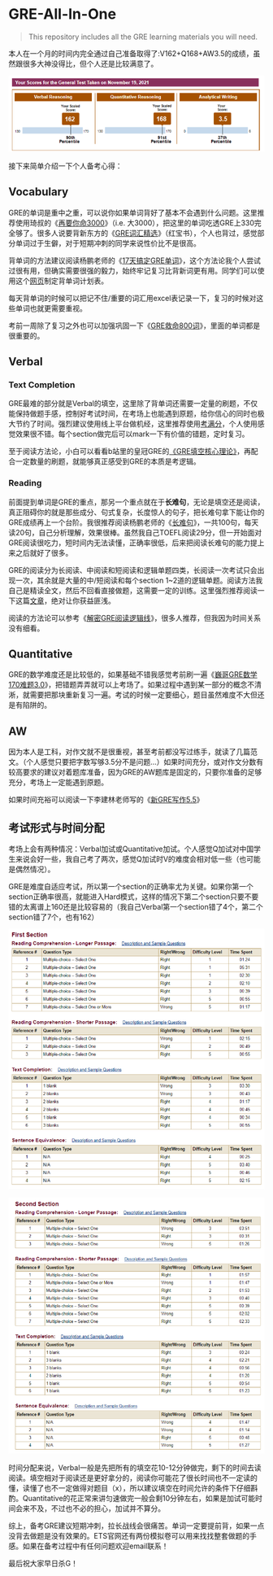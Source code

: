 # GRE-All-In-One

> This repository includes all the GRE learning materials you will need.

本人在一个月的时间内完全通过自己准备取得了:V162+Q168+AW3.5的成绩，虽然跟很多大神没得比，但个人还是比较满意了。

![image-20211212104300990](README.assets/image-20211212104300990.png)

接下来简单介绍一下个人备考心得：

## Vocabulary

GRE的单词是重中之重，可以说你如果单词背好了基本不会遇到什么问题。这里推荐使用琦叔的《[再要你命3000](https://github.com/RainWang6188/GRE-All-In-One/blob/master/Vocabulary/要你命系列/GRE词汇-再要你命3000.pdf)》（i.e. 大3000），把这里的单词吃透GRE上330完全够了。很多人说要背新东方的《[GRE词汇精选](https://github.com/RainWang6188/GRE-All-In-One/blob/master/Vocabulary/GRE词汇精选（红宝书）.pdf)》（红宝书），个人也背过，感觉部分单词过于生僻，对于短期冲刺的同学来说性价比不是很高。

背单词的方法建议阅读杨鹏老师的《[17天搞定GRE单词](https://github.com/RainWang6188/GRE-All-In-One/blob/master/Vocabulary/17天搞定GRE单词杨鹏.pdf)》，这个方法论我个人尝试过很有用，但确实需要很强的毅力，始终牢记复习比背新词更有用。同学们可以使用这个[网页](https://exam4.us/)制定背单词计划表。

每天背单词的时候可以把记不住/重要的词汇用excel表记录一下，复习的时候对这些单词也就更需要重视。

考前一周除了复习之外也可以加强巩固一下《[GRE救命800词](https://github.com/RainWang6188/GRE-All-In-One/blob/master/Vocabulary/微臣考前单词/GRE救命800词.pdf)》，里面的单词都是很重要的。



## Verbal

### Text Completion

GRE最难的部分就是Verbal的填空，这里除了背单词还需要一定量的刷题，不仅能保持做题手感，控制好考试时间，在考场上也能遇到原题，给你信心的同时也极大节约了时间。强烈建议使用线上平台做机经，这里推荐使用[考满分](https://gre.kmf.com/practise)，个人使用感觉效果很不错。每个section做完后可以mark一下有价值的错题，定时复习。

至于阅读方法论，小白可以看看b站里的皇冠GRE的[《GRE填空核心理论》](https://www.bilibili.com/video/BV1X5411E77u?from=search&seid=15862113654467010809&spm_id_from=333.337.0.0)，再配合一定数量的刷题，就能够真正感受到GRE的本质是考逻辑。

### Reading

前面提到单词是GRE的重点，那另一个重点就在于**长难句**，无论是填空还是阅读，真正阻碍你的就是那些成分、句式复杂，长度惊人的句子，把长难句拿下能让你的GRE成绩再上一个台阶。我很推荐阅读杨鹏老师的《[长难句](https://github.com/RainWang6188/GRE-All-In-One/blob/master/Verbal/Reading/长难句.pdf)》，一共100句，每天读20句，自己分析理解，效果很棒。虽然我自己TOEFL阅读29分，但一开始面对GRE阅读很吃力，短时间内无法读懂，正确率很低，后来把阅读长难句的能力提上来之后就好了很多。

GRE的阅读分为长阅读、中阅读和短阅读和逻辑单题四类，长阅读一次考试只会出现一次，其余就是大量的中/短阅读和每个section 1~2道的逻辑单题。阅读方法我自己是精读全文，然后不回看直接做题，这需要一定的训练。这里强烈推荐阅读一下这篇[文章](http://bbs.gter.net/forum.php?mod=viewthread&tid=1780746&highlight=%D1%EE%C5%F4)，绝对让你获益匪浅。

阅读的方法论可以参考《[解密GRE阅读逻辑线](https://github.com/RainWang6188/GRE-All-In-One/blob/master/Verbal/Reading/解密GRE阅读逻辑线.pdf)》，很多人推荐，但我因为时间关系没有细看。



## Quantitative

GRE的数学难度还是比较低的，如果基础不错我感觉考前刷一遍《[巍哥GRE数学170难题3.0](https://github.com/RainWang6188/GRE-All-In-One/blob/master/Quantitative/巍哥GRE数学170难题3.0.pdf)》，把错题弄弄就可以上考场了。如果过程中遇到某一部分的概念不清淅，就需要把那块重新复习一遍。考试的时候一定要细心，题目虽然难度不大但还是有陷阱的。



## AW

因为本人是工科，对作文就不是很重视，甚至考前都没写过练手，就读了几篇范文。（个人感觉只要把字数写够3.5分不是问题...）如果时间充分，或对作文分数有较高要求的建议对着题库准备，因为GRE的AW题库是固定的，只要你准备的足够充分，考场上一定能遇到原题。

如果时间充裕可以阅读一下李建林老师写的《[新GRE写作5.5](https://github.com/RainWang6188/GRE-All-In-One/blob/master/Analitical-Writing/新GRE写作5.5(最新修订版)%2B李建林.pdf)》



## 考试形式与时间分配

考场上会有两种情况：Verbal加试或Quantitative加试。个人感觉Q加试对中国学生来说会好一些，我自己考了两次，感觉Q加试时V的难度会相对低一些（也可能是偶然情况）。

GRE是难度自适应考试，所以第一个section的正确率尤为关键。如果你第一个section正确率很高，就能进入Hard模式，这样的情况下第二个section只要不要错的太离谱上160还是比较容易的（我自己Verbal第一个section错了4个，第二个section错了7个，也有162）

![image-20211212104347112](README.assets/image-20211212104347112.png)

![image-20211212104223471](README.assets/image-20211212104223471.png)

时间分配来说，Verbal一般是先把所有的填空花10-12分钟做完，剩下的时间去读阅读。填空相对于阅读还是更好拿分的，阅读你可能花了很长时间也不一定读的懂，读懂了也不一定做得对题目（x），所以建议填空在时间允许的条件下仔细斟酌。Quantitative的花正常来讲匀速做完一般会剩10分钟左右，如果是加试可能时间会来不及，不过也不必的担心，加试并不算分。



综上，备考GRE建议短期冲刺，拉长战线会很痛苦。单词一定要提前背，如果一点没背去做题是没有效果的。ETS官网还有两份模拟卷可以用来找找整套做题的手感。如果在备考过程中有任何问题欢迎email联系！

最后祝大家早日杀G！

